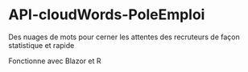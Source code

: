 # API-cloudWords-PoleEmploi
Des nuages de mots pour cerner les attentes des recruteurs de façon statistique et rapide

Fonctionne avec Blazor et R

